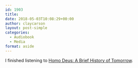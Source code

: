 ```yaml
---
id: 1903
title: 
date: 2018-05-03T10:08:29+00:00
author: claycarson
layout: post-simple
categories: 
  - Audiobook
  - Media
format: aside
---
```

I finished listening to [Homo Deus: A Brief History of Tomorrow](https://www.amazon.com/exec/obidos/ASIN/B01BBQ33VE/waggish00-20).<!--more-->